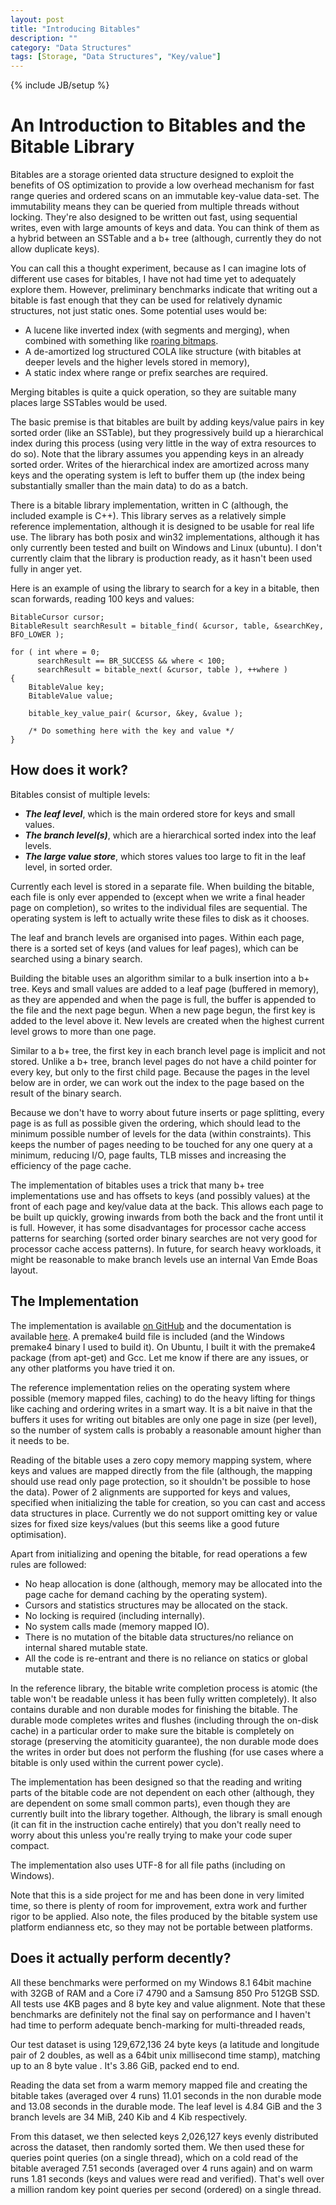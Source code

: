```yaml
---
layout: post
title: "Introducing Bitables"
description: ""
category: "Data Structures"
tags: [Storage, "Data Structures", "Key/value"]
---
```

{% include JB/setup %}
# An Introduction to Bitables and the Bitable Library #

Bitables are a storage oriented data structure designed to exploit the benefits of OS optimization to provide a low overhead mechanism for fast range queries and ordered scans on an immutable key-value data-set. The immutability means they can be queried from multiple threads without locking. They're also designed to be written out fast, using sequential writes, even with large amounts of keys and data. You can think of them as a hybrid between an SSTable and a b+ tree (although, currently they do not allow duplicate keys). 

You can call this a thought experiment, because as I can imagine lots of different use cases for bitables, I have not had time yet to adequately explore them. However, preliminary benchmarks indicate that writing out a bitable is fast enough that they can be used for relatively dynamic structures, not just static ones. Some potential uses would be:

 - A lucene like inverted index (with segments and merging), when combined with something like [roaring bitmaps](http://roaringbitmap.org/).
 -  A de-amortized log structured COLA like structure (with bitables at deeper levels and the higher levels stored in memory), 
 - A static index where range or prefix searches are required.

Merging bitables is quite a quick operation, so they are suitable many places large SSTables would be used.

The basic premise is that bitables are built by adding keys/value pairs in key sorted order (like an SSTable), but they progressively build up a hierarchical index during this process (using very little in the way of extra resources to do so). Note that the library assumes you appending keys in an already sorted order. Writes of the hierarchical index are amortized across many keys and the operating system is left to buffer them up (the index being substantially smaller than the main data) to do as a batch. 

There is a bitable library implementation, written in C (although, the included example is C++). This library serves as a relatively simple reference implementation, although it is designed to be usable for real life use. The library has both posix and win32 implementations, although it has only currently been tested and built on Windows and Linux (ubuntu). I don't currently claim that the library is production ready, as it hasn't been used fully in anger yet.

Here is an example of using the library to search for a key in a bitable, then scan forwards, reading 100 keys and values:

    BitableCursor cursor;
    BitableResult searchResult = bitable_find( &cursor, table, &searchKey, BFO_LOWER );
    
    for ( int where = 0; 
          searchResult == BR_SUCCESS && where < 100; 
          searchResult = bitable_next( &cursor, table ), ++where )  
    {
		BitableValue key;
		BitableValue value;

		bitable_key_value_pair( &cursor, &key, &value );

		/* Do something here with the key and value */   
    }

## How does it work? ##
Bitables consist of multiple levels:

 - ***The leaf level***, which is the main ordered store for keys and small values.
 - ***The branch level(s)***, which are a hierarchical sorted index into the leaf levels.
 - ***The large value store***, which stores values too large to fit in the leaf level, in sorted order.

Currently each level is stored in a separate file. When building the bitable, each file is only ever appended to (except when we write a final header page on completion), so writes to the individual files are sequential. The operating system is left to actually write these files to disk as it chooses.

The leaf and branch levels are organised into pages. Within each page, there is a sorted set of keys (and values for leaf pages), which can be searched using a binary search. 

Building the bitable uses an algorithm similar to a bulk insertion into a b+ tree. Keys and small values are added to a leaf page (buffered in memory), as they are appended and when the page is full, the buffer is appended to the file and the next page begun. When a new page begun, the first key is added to the level above it. New levels are created when the highest current level grows to more than one page. 

Similar to a b+ tree, the first key in each branch level page is implicit and not stored. Unlike a b+ tree, branch level pages do not have a child pointer for every key, but only to the first child page. Because the pages in the level below are in order, we can work out the index to the page based on the result of the binary search. 

Because we don't have to worry about future inserts or page splitting, every page is as full as possible given the ordering, which should lead to the minimum possible number of levels for the data (within constraints). This keeps the number of pages needing to be touched for any one query at a minimum, reducing I/O, page faults, TLB misses and increasing the efficiency of the page cache. 

The implementation of bitables uses a trick that many b+ tree implementations use and has offsets to keys (and possibly values) at the front of each page and key/value data at the back. This allows each page to be built up quickly, growing inwards from both the back and the front until it is full. However, it has some disadvantages for processor cache access patterns for searching (sorted order binary searches are not very good for processor cache access patterns). In future, for search heavy workloads, it might be reasonable to make branch levels use an internal Van Emde Boas layout. 

## The Implementation ##

The implementation is available [on GitHub](https://github.com/ConorStokes/bitable) and the documentation is available [here](/bitabledocs). A premake4 build file is included (and the Windows premake4 binary I used to build it). On Ubuntu, I built it with the premake4 package (from apt-get) and Gcc. Let me know if there are any issues, or any other platforms you have tried it on.

The reference implementation relies on the operating system where possible (memory mapped files, caching) to do the heavy lifting for things like caching and ordering writes in a smart way. It is a bit naive in that the buffers it uses for writing out bitables are only one page in size (per level), so the number of system calls is probably a reasonable amount higher than it needs to be. 

Reading of the bitable uses a zero copy memory mapping system, where keys and values are mapped directly from the file (although, the mapping should use read only page protection, so it shouldn't be possible to hose the data). Power of 2 alignments are supported for keys and values, specified when initializing the table for creation, so you can cast and access data structures in place. Currently we do not support omitting key or value sizes for fixed size keys/values (but this seems like a good future optimisation). 

Apart from initializing and opening the bitable, for read operations a few rules are followed:

 - No heap allocation is done (although, memory may be allocated into the page cache for demand caching by the operating system).
 - Cursors and statistics structures may be allocated on the stack.
 - No locking is required (including internally).
 - No system calls made (memory mapped IO).
 - There is no mutation of the bitable data structures/no reliance on internal shared mutable state.
 - All the code is re-entrant and there is no reliance on statics or global mutable state.

In the reference library, the bitable write completion process is atomic (the table won't be readable unless it has been fully written completely). It also contains durable and non durable modes for finishing the bitable.  The durable mode completes writes and flushes (including through the on-disk cache) in a particular order to make sure the bitable is completely on storage (preserving the atomiticity guarantee), the non durable mode does the writes in order but does not perform the flushing (for use cases where a bitable is only used within the current power cycle).

The implementation has been designed so that the reading and writing parts of the bitable code are not dependent on each other (although, they are dependent on some small common parts), even though they are currently built into the library together. Although, the library is small enough (it can fit in the instruction cache entirely) that you don't really need to worry about this unless you're really trying to make your code super compact.

The implementation also uses UTF-8 for all file paths (including on Windows). 

Note that this is a side project for me and has been done in very limited time, so there is plenty of room for improvement, extra work and further rigor to be applied. Also note, the files produced by the bitable system use platform endianness etc, so they may not be portable between platforms.

## Does it actually perform decently? ##

All these benchmarks were performed on my Windows 8.1 64bit machine with 32GB of RAM and a Core i7 4790 and a Samsung 850 Pro 512GB SSD. All tests use 4KB pages and 8 byte key and value alignment. Note that these benchmarks are definitely not the final say on performance and I haven't had time to perform adequate bench-marking for multi-threaded reads, 

Our test dataset is using 129,672,136 24 byte keys (a latitude and longitude pair of 2 doubles, as well as a 64bit unix millisecond time stamp), matching up to an 8 byte value . It's 3.86 GiB, packed end to end.

Reading the data set from a warm memory mapped file and creating the bitable takes (averaged over 4 runs) 11.01 seconds in the non durable mode and 13.08 seconds in the durable mode. The leaf level is 4.84 GiB and the 3 branch levels are 34 MiB, 240 Kib and 4 Kib respectively. 

From this dataset, we then selected keys 2,026,127 keys evenly distributed across the dataset, then randomly sorted them. We then used these for queries point queries (on a single thread), which on a cold read of the bitable averaged 7.51 seconds (averaged over 4 runs again) and on warm runs 1.81 seconds (keys and values were read and verified). That's well over a million random key point queries per second (ordered) on a single thread. 